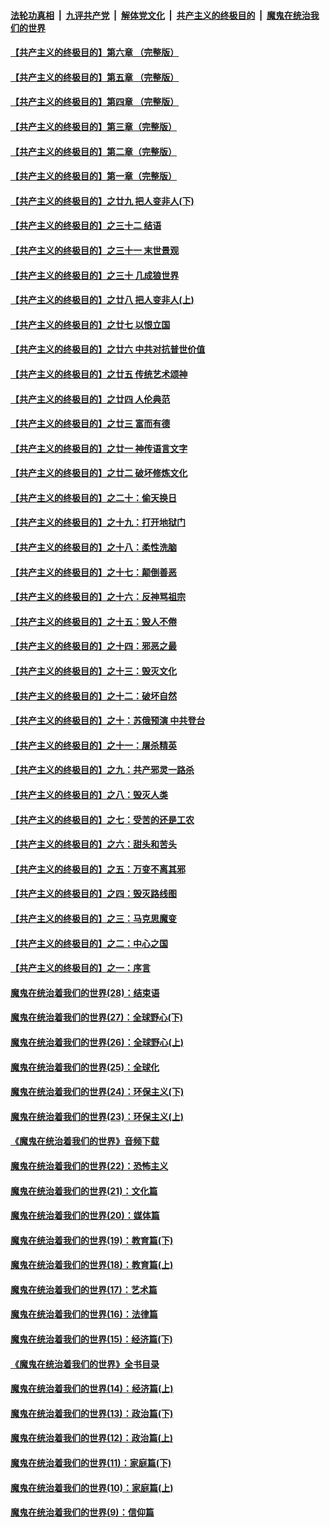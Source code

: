 ####  [法轮功真相](../../../../basic/blob/master/README.md?t=09081239) &nbsp;|&nbsp; [九评共产党](../../../../9ping.md/blob/master/README.md?t=09081239) &nbsp;|&nbsp; [解体党文化](../../../../jtdwh.md/blob/master/README.md?t=09081239)  &nbsp;|&nbsp; [共产主义的终极目的](../../../../gczydzjmd.md/blob/master/README.md?t=09081239) &nbsp;|&nbsp; [魔鬼在统治我们的世界](../../../../mgztzwmdsj.md/blob/master/README.md?t=09081239) 

#### [【共产主义的终极目的】第六章 （完整版）](../pages/nsc422/n11428913.md?t=09081239) 

#### [【共产主义的终极目的】第五章 （完整版）](../pages/nsc422/n11428912.md?t=09081239) 

#### [【共产主义的终极目的】第四章 （完整版）](../pages/nsc422/n11428907.md?t=09081239) 

#### [【共产主义的终极目的】第三章（完整版）](../pages/nsc422/n11428848.md?t=09081239) 

#### [【共产主义的终极目的】第二章（完整版）](../pages/nsc422/n11428831.md?t=09081239) 

#### [【共产主义的终极目的】第一章（完整版）](../pages/nsc422/n11417651.md?t=09081239) 

#### [【共产主义的终极目的】之廿九 把人变非人(下)](../pages/nsc422/n11344140.md?t=09081239) 

#### [【共产主义的终极目的】之三十二 结语](../pages/nsc422/n11360535.md?t=09081239) 

#### [【共产主义的终极目的】之三十一 末世景观](../pages/nsc422/n11351129.md?t=09081239) 

#### [【共产主义的终极目的】之三十 几成狼世界](../pages/nsc422/n11348280.md?t=09081239) 

#### [【共产主义的终极目的】之廿八 把人变非人(上)](../pages/nsc422/n11340492.md?t=09081239) 

#### [【共产主义的终极目的】之廿七 以恨立国](../pages/nsc422/n11336944.md?t=09081239) 

#### [【共产主义的终极目的】之廿六 中共对抗普世价值](../pages/nsc422/n11324785.md?t=09081239) 

#### [【共产主义的终极目的】之廿五 传统艺术颂神](../pages/nsc422/n11296396.md?t=09081239) 

#### [【共产主义的终极目的】之廿四 人伦典范](../pages/nsc422/n11296397.md?t=09081239) 

#### [【共产主义的终极目的】之廿三 富而有德](../pages/nsc422/n11283598.md?t=09081239) 

#### [【共产主义的终极目的】之廿一 神传语言文字](../pages/nsc422/n11263265.md?t=09081239) 

#### [【共产主义的终极目的】之廿二 破坏修炼文化](../pages/nsc422/n11245728.md?t=09081239) 

#### [【共产主义的终极目的】之二十：偷天换日](../pages/nsc422/n11238846.md?t=09081239) 

#### [【共产主义的终极目的】之十九：打开地狱门](../pages/nsc422/n11206376.md?t=09081239) 

#### [【共产主义的终极目的】之十八：柔性洗脑](../pages/nsc422/n11199994.md?t=09081239) 

#### [【共产主义的终极目的】之十七：颠倒善恶](../pages/nsc422/n11179782.md?t=09081239) 

#### [【共产主义的终极目的】之十六：反神骂祖宗](../pages/nsc422/n11166798.md?t=09081239) 

#### [【共产主义的终极目的】之十五：毁人不倦](../pages/nsc422/n11166792.md?t=09081239) 

#### [【共产主义的终极目的】之十四：邪恶之最](../pages/nsc422/n11150249.md?t=09081239) 

#### [【共产主义的终极目的】之十三：毁灭文化](../pages/nsc422/n11135227.md?t=09081239) 

#### [【共产主义的终极目的】之十二：破坏自然](../pages/nsc422/n11135214.md?t=09081239) 

#### [【共产主义的终极目的】之十：苏俄预演 中共登台](../pages/nsc422/n11118424.md?t=09081239) 

#### [【共产主义的终极目的】之十一：屠杀精英](../pages/nsc422/n11118442.md?t=09081239) 

#### [【共产主义的终极目的】之九：共产邪灵一路杀](../pages/nsc422/n11114139.md?t=09081239) 

#### [【共产主义的终极目的】之八：毁灭人类](../pages/nsc422/n11108503.md?t=09081239) 

#### [【共产主义的终极目的】之七：受苦的还是工农](../pages/nsc422/n11101809.md?t=09081239) 

#### [【共产主义的终极目的】之六：甜头和苦头](../pages/nsc422/n11096971.md?t=09081239) 

#### [【共产主义的终极目的】之五：万变不离其邪](../pages/nsc422/n11091285.md?t=09081239) 

#### [【共产主义的终极目的】之四：毁灭路线图](../pages/nsc422/n11086284.md?t=09081239) 

#### [【共产主义的终极目的】之三：马克思魔变](../pages/nsc422/n11061941.md?t=09081239) 

#### [【共产主义的终极目的】之二：中心之国](../pages/nsc422/n11047728.md?t=09081239) 

#### [【共产主义的终极目的】之一：序言](../pages/nsc422/n11086077.md?t=09081239) 

#### [魔鬼在统治着我们的世界(28)：结束语](../pages/nsc422/n10936246.md?t=09081239) 

#### [魔鬼在统治着我们的世界(27)：全球野心(下)](../pages/nsc422/n10928319.md?t=09081239) 

#### [魔鬼在统治着我们的世界(26)：全球野心(上)](../pages/nsc422/n10900318.md?t=09081239) 

#### [魔鬼在统治着我们的世界(25)：全球化](../pages/nsc422/n10788205.md?t=09081239) 

#### [魔鬼在统治着我们的世界(24)：环保主义(下)](../pages/nsc422/n10695307.md?t=09081239) 

#### [魔鬼在统治着我们的世界(23)：环保主义(上)](../pages/nsc422/n10688613.md?t=09081239) 

#### [《魔鬼在统治着我们的世界》音频下载](../pages/nsc422/n10635553.md?t=09081239) 

#### [魔鬼在统治着我们的世界(22)：恐怖主义](../pages/nsc422/n10614727.md?t=09081239) 

#### [魔鬼在统治着我们的世界(21)：文化篇](../pages/nsc422/n10597706.md?t=09081239) 

#### [魔鬼在统治着我们的世界(20)：媒体篇](../pages/nsc422/n10586579.md?t=09081239) 

#### [魔鬼在统治着我们的世界(19)：教育篇(下)](../pages/nsc422/n10564808.md?t=09081239) 

#### [魔鬼在统治着我们的世界(18)：教育篇(上)](../pages/nsc422/n10526970.md?t=09081239) 

#### [魔鬼在统治着我们的世界(17)：艺术篇](../pages/nsc422/n10499093.md?t=09081239) 

#### [魔鬼在统治着我们的世界(16)：法律篇](../pages/nsc422/n10485969.md?t=09081239) 

#### [魔鬼在统治着我们的世界(15)：经济篇(下)](../pages/nsc422/n10469975.md?t=09081239) 

#### [《魔鬼在统治着我们的世界》全书目录](../pages/nsc422/n10464261.md?t=09081239) 

#### [魔鬼在统治着我们的世界(14)：经济篇(上)](../pages/nsc422/n10457370.md?t=09081239) 

#### [魔鬼在统治着我们的世界(13)：政治篇(下)](../pages/nsc422/n10448270.md?t=09081239) 

#### [魔鬼在统治着我们的世界(12)：政治篇(上)](../pages/nsc422/n10444576.md?t=09081239) 

#### [魔鬼在统治着我们的世界(11)：家庭篇(下)](../pages/nsc422/n10440961.md?t=09081239) 

#### [魔鬼在统治着我们的世界(10)：家庭篇(上)](../pages/nsc422/n10435448.md?t=09081239) 

#### [魔鬼在统治着我们的世界(9)：信仰篇](../pages/nsc422/n10432159.md?t=09081239) 

